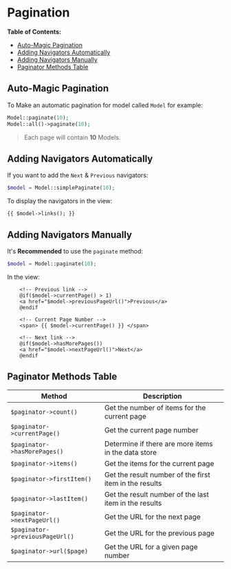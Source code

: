 # Pagination

**Table of Contents:**
* [Auto-Magic Pagination](#auto-magic-pagination)
* [Adding Navigators Automatically](#adding-navigators-automatically)
* [Adding Navigators Manually](#adding-navigators-manually)
* [Paginator Methods Table](#pagination)

## Auto-Magic Pagination

To Make an automatic pagination for model called `Model` for example:
    
```php
Model::paginate(10);
Model::all()->paginate(10);
```

> Each page will contain **10** Models.

## Adding Navigators Automatically

If you want to add the `Next` & `Previous` navigators:

```php
$model = Model::simplePaginate(10);
```

To display the navigators in the view:

```blade
{{ $model->links(); }}
```

## Adding Navigators Manually

It's **Recommended** to use the `paginate` method:

```php
$model = Model::paginate(10); 
```

In the view:

```blade
    <!-- Previous link -->
    @if($model->currentPage() > 1)
    <a href="$model->previousPageUrl()">Previous</a>
    @endif

    <!-- Current Page Number -->
    <span> {{ $model->currentPage() }} </span>

    <!-- Next link -->
    @if($model->hasMorePages())
    <a href="$model->nextPageUrl()">Next</a>
    @endif
```


## Paginator Methods Table

|Method | Description|
--------|-----------
|`$paginator->count()` | Get the number of items for the current page|
|`$paginator->currentPage()` | Get the current page number|
|`$paginator->hasMorePages()` | Determine if there are more items in the data store|
|`$paginator->items()` | Get the items for the current page|
|`$paginator->firstItem()` | Get the result number of the first item in the results|
|`$paginator->lastItem()` | Get the result number of the last item in the results|
|`$paginator->nextPageUrl()` | Get the URL for the next page|
|`$paginator->previousPageUrl()` | Get the URL for the previous page|
|`$paginator->url($page)` | Get the URL for a given page number|
